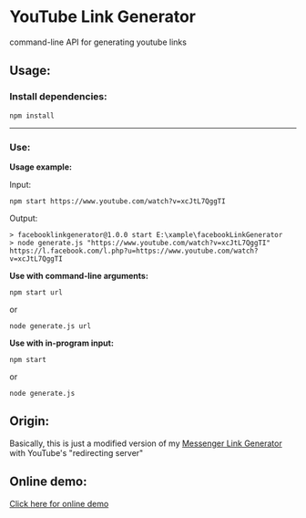 
# YouTube Link Generator
command-line API for generating youtube links

## Usage:

### Install dependencies:
```
npm install
```
---
### Use:

**Usage example:**

Input:

```
npm start https://www.youtube.com/watch?v=xcJtL7QggTI
```

Output:

```
> facebooklinkgenerator@1.0.0 start E:\xample\facebookLinkGenerator
> node generate.js "https://www.youtube.com/watch?v=xcJtL7QggTI"
https://l.facebook.com/l.php?u=https://www.youtube.com/watch?v=xcJtL7QggTI
```

**Use with command-line arguments:**

```
npm start url
```
or
```
node generate.js url
```

**Use with in-program input:**
```
npm start
```
or
```
node generate.js
```
## Origin:
Basically, this is just a modified version of my [Messenger Link Generator](https://github.com/PiciAkk/messengerLinkGenerator) with YouTube's "redirecting server" 
## Online demo:
[Click here for online demo](https://replit.com/@PiciAkk/facebookLinkGenerator)
